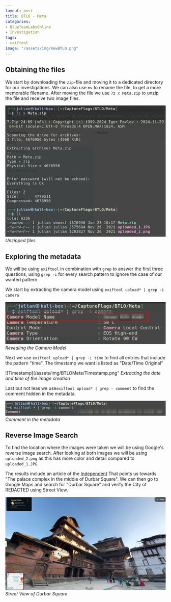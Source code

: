 ```yaml
---
layout: post
title: BTLO - Meta
categories:
- BlueTeamLabsOnline
- Investigation
tags:
- exiftool
image: "/assets/img/newBTLO.png"
---
```

## Obtaining the files
We start by downloading the `zip`-file and moving it to a dedicated directory for our
investigations.
We can also use `mv` to rename the file, to get a more memorable filename.
After moving the file we use `7z x Meta.zip` to unzip the file and receive two image files.

![Unzipped files](/assets/img/BTLOMeta/unzipped.png)
*Unzipped files*

## Exploring the metadata
We will be using `exiftool` in combination with `grep` to answer the first three questions,
using `grep -i` for every search pattern to ignore the case of our wanted pattern.

We start by extracting the camera model using `exiftool upload* | grep -i camera`

![Camera Model](/assets/img/BTLOMeta/CameraModel.png)
*Revealing the Camera Model*

Next we use `exiftool upload* | grep -i time` to find all entries that include the pattern
"time".
The timestamp we want is listed as "Date/Time Original"

![Timestamp](/assets/img/BTLOMeta/Timestamp.png"
*Extracting the date and time of the image creation*

Last but not leas we use`exiftool upload* | grep - comment` to find the comment hidden in the
metadata.

![Comment](/assets/img/BTLOMeta/Comment.png)
*Comment in the metadata*

## Reverse Image Search
To find the location where the images were taken we will be using Google's reverse image search.
After looking at both images we will be using `uploaded_2.png` as this has more color and
detail compared to `uploaded_1.JPG`.

The results include an article of the [Independent](https://www.independent.co.uk/asia/china/china-daily/basantapur-palace-restoration-nepal-b2176321.html)
That points us towards "The palace complex in the middle of Durbar Square".
We can then go to Google Maps and search for "Durbar Square" and verify the City of
REDACTED using Street View.

![StreetView](/assets/img/BTLOMeta/StreetView.png)
*Street View of Durbar Square*

